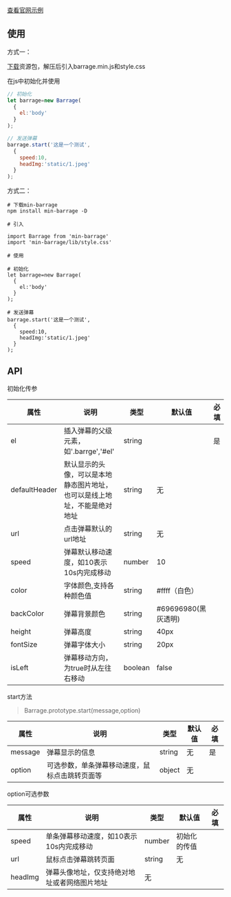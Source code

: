 

[查看官网示例](http://JSShou.cn/document/弹幕插件示例.html)


## 使用

方式一：

[下载](https://github.com/xuzhongpeng/min-barrage/raw/master/example/barrage-example.zip)资源包，解压后引入barrage.min.js和style.css

在js中初始化并使用
```js
// 初始化
let barrage=new Barrage(
  {
    el:'body'
  }
);

// 发送弹幕
barrage.start('这是一个测试',
  {
    speed:10,
    headImg:'static/1.jpeg'
  }
);
```

方式二：

```
# 下载min-barrage
npm install min-barrage -D

# 引入

import Barrage from 'min-barrage'
import 'min-barrage/lib/style.css'

# 使用

# 初始化
let barrage=new Barrage(
  {
    el:'body'
  }
);

# 发送弹幕
barrage.start('这是一个测试',
  {
    speed:10,
    headImg:'static/1.jpeg'
  }
);
```

## API

初始化传参

属性 | 说明 | 类型 | 默认值 | 必填
---|---|---|---|---
el | 插入弹幕的父级元素，如'.barrge','#el' | string |  |是
defaultHeader | 默认显示的头像，可以是本地静态图片地址，也可以是线上地址，不能是绝对地址 | string | 无
url | 点击弹幕默认的url地址 | string | 无
speed | 弹幕默认移动速度，如10表示10s内完成移动 | number | 10
color | 字体颜色,支持各种颜色值 | string | #ffff（白色）
backColor | 弹幕背景颜色 | string | #69696980(黑灰透明)
height | 弹幕高度 | string | 40px
fontSize | 弹幕字体大小 | string | 20px
isLeft | 弹幕移动方向，为true时从左往右移动 | boolean | false 

start方法
> Barrage.prototype.start(message,option)

属性 | 说明 | 类型 | 默认值 | 必填
---|---|---|---|---
message | 弹幕显示的信息 | string | 无 | 是
option | 可选参数，单条弹幕移动速度，鼠标点击跳转页面等 | object | 无

option可选参数

属性 | 说明 | 类型 | 默认值 | 必填
---|---|---|---|---
speed | 单条弹幕移动速度，如10表示10s内完成移动 | number | 初始化的传值
url | 鼠标点击弹幕跳转页面 | string | 无
headImg | 弹幕头像地址，仅支持绝对地址或者网络图片地址 | 无 
